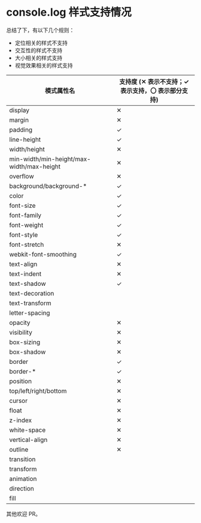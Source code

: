 # console.log 样式支持情况

总结了下，有以下几个规则：

- 定位相关的样式不支持
- 交互性的样式不支持
- 大小相关的样式支持
- 视觉效果相关的样式支持


| 模式属性名 | 支持度 (✕ 表示不支持；✓ 表示支持，〇 表示部分支持)
| --- | --- |
| display | ✕ |
| margin | ✕ |
| padding | ✓ |
| line-height | ✓ |
| width/height | ✕ |
| min-width/min-height/max-width/max-height | ✕ |
| overflow | ✕ |
| background/background-* | ✓ |
| color | ✓ |
| font-size | ✓ |
| font-family | ✓ |
| font-weight | ✓ |
| font-style | ✓ |
| font-stretch | ✕ |
| webkit-font-smoothing | ✓ |
| text-align | ✕ |
| text-indent | ✕ |
| text-shadow | ✓ |
| text-decoration |  |
| text-transform |  |
| letter-spacing   |  |
| opacity | ✕ |
| visibility | ✕ |
| box-sizing | ✕ |
| box-shadow | ✕ |
| border | ✓ |
| border-* | ✓ |
| position | ✕ |
| top/left/right/bottom | ✕ |
| cursor | ✕ |
| float | ✕ |
| z-index | ✕ |
| white-space | ✕ |
| vertical-align | ✕ |
| outline | ✕ |
| transition |  |
| transform |  |
| animation |  |
| direction |  |
| fill |  |


其他欢迎 PR。
